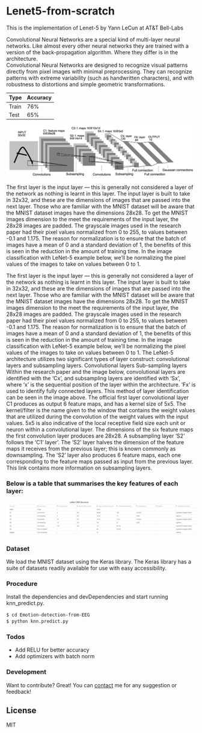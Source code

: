 # Lenet5-from-scratch

This is the implementation of Lenet-5 by Yann LeCun at AT&T Bell-Labs

Convolutional Neural Networks are a special kind of multi-layer neural networks. Like almost every other neural networks they are trained with a version of the back-propagation algorithm. Where they differ is in the architecture.  
Convolutional Neural Networks are designed to recognize visual patterns directly from pixel images with minimal preprocessing. 
They can recognize patterns with extreme variability (such as handwritten characters), and with robustness to distortions and simple geometric transformations.  

| Type | Accuracy |
| ------ | ------|
| Train  | 76%	| 
| Test | 65%   |

![alt text](lenet_arc.png)

The first layer is the input layer — this is generally not considered a layer of the network as nothing is learnt in this layer. The input layer is built to take in 32x32, and these are the dimensions of images that are passed into the next layer. Those who are familiar with the MNIST dataset will be aware that the MNIST dataset images have the dimensions 28x28. To get the MNIST images dimension to the meet the requirements of the input layer, the 28x28 images are padded.
The grayscale images used in the research paper had their pixel values normalized from 0 to 255, to values between -0.1 and 1.175. The reason for normalization is to ensure that the batch of images have a mean of 0 and a standard deviation of 1, the benefits of this is seen in the reduction in the amount of training time. In the image classification with LeNet-5 example below, we’ll be normalizing the pixel values of the images to take on values between 0 to 1.

The first layer is the input layer — this is generally not considered a layer of the network as nothing is learnt in this layer. The input layer is built to take in 32x32, and these are the dimensions of images that are passed into the next layer. Those who are familiar with the MNIST dataset will be aware that the MNIST dataset images have the dimensions 28x28. To get the MNIST images dimension to the meet the requirements of the input layer, the 28x28 images are padded.
The grayscale images used in the research paper had their pixel values normalized from 0 to 255, to values between -0.1 and 1.175. The reason for normalization is to ensure that the batch of images have a mean of 0 and a standard deviation of 1, the benefits of this is seen in the reduction in the amount of training time. In the image classification with LeNet-5 example below, we’ll be normalizing the pixel values of the images to take on values between 0 to 1.
The LeNet-5 architecture utilizes two significant types of layer construct: convolutional layers and subsampling layers.
Convolutional layers
Sub-sampling layers
Within the research paper and the image below, convolutional layers are identified with the ‘Cx’, and subsampling layers are identified with ‘Sx’, where ‘x’ is the sequential position of the layer within the architecture. ‘Fx’ is used to identify fully connected layers. This method of layer identification can be seen in the image above.
The official first layer convolutional layer C1 produces as output 6 feature maps, and has a kernel size of 5x5. The kernel/filter is the name given to the window that contains the weight values that are utilized during the convolution of the weight values with the input values. 5x5 is also indicative of the local receptive field size each unit or neuron within a convolutional layer. The dimensions of the six feature maps the first convolution layer produces are 28x28.
A subsampling layer ‘S2’ follows the ‘C1’ layer’. The ‘S2’ layer halves the dimension of the feature maps it receives from the previous layer; this is known commonly as downsampling.
The ‘S2’ layer also produces 6 feature maps, each one corresponding to the feature maps passed as input from the previous layer. This link contains more information on subsampling layers.

### Below is a table that summarises the key features of each layer:

![alt text](table.png)

### Dataset

We load the MNIST dataset using the Keras library. The Keras library has a suite of datasets readily available for use with easy accessibility.


### Procedure
Install the dependencies and devDependencies and start running knn_predict.py.

```sh
$ cd Emotion-detection-from-EEG
$ python knn.predict.py
```

### Todos

 - Add RELU for better accuracy
 - Add optimizers with batch norm


### Development

Want to contribute? Great!
You can [contact](mailto:shubhpachchigar@gmail.com) me for any suggestion or feedback!


License
----

MIT